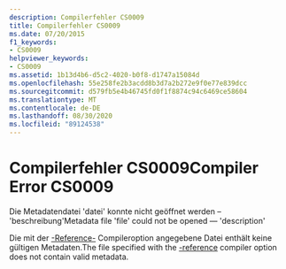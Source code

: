 ```yaml
---
description: Compilerfehler CS0009
title: Compilerfehler CS0009
ms.date: 07/20/2015
f1_keywords:
- CS0009
helpviewer_keywords:
- CS0009
ms.assetid: 1b13d4b6-d5c2-4020-b0f8-d1747a15084d
ms.openlocfilehash: 55e258fe2b3acdd8b3d7a2b272e9f0e77e839dcc
ms.sourcegitcommit: d579fb5e4b46745fd0f1f8874c94c6469ce58604
ms.translationtype: MT
ms.contentlocale: de-DE
ms.lasthandoff: 08/30/2020
ms.locfileid: "89124538"
---
```

# <a name="compiler-error-cs0009"></a><span data-ttu-id="d528d-103">Compilerfehler CS0009</span><span class="sxs-lookup"><span data-stu-id="d528d-103">Compiler Error CS0009</span></span>
<span data-ttu-id="d528d-104">Die Metadatendatei 'datei' konnte nicht geöffnet werden – 'beschreibung'</span><span class="sxs-lookup"><span data-stu-id="d528d-104">Metadata file 'file' could not be opened — 'description'</span></span>  
  
 <span data-ttu-id="d528d-105">Die mit der [-Reference-](../language-reference/compiler-options/reference-compiler-option.md) Compileroption angegebene Datei enthält keine gültigen Metadaten.</span><span class="sxs-lookup"><span data-stu-id="d528d-105">The file specified with the [-reference](../language-reference/compiler-options/reference-compiler-option.md) compiler option does not contain valid metadata.</span></span>
